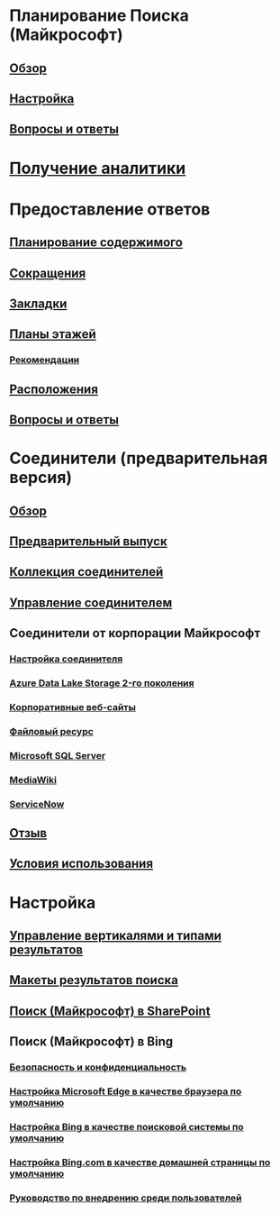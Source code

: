# Планирование Поиска (Майкрософт)
## [Обзор](overview-microsoft-search.md)
## [Настройка](setup-microsoft-search.md)
## [Вопросы и ответы](faqs.md)
# [Получение аналитики](get-insights.md)
# Предоставление ответов
## [Планирование содержимого](plan-your-content.md)
## [Сокращения](manage-acronyms.md)
## [Закладки](manage-bookmarks.md)
## [Планы этажей](manage-floorplans.md)
### [Рекомендации](floorplans-bestpractices.md)
## [Расположения](manage-locations.md)
## [Вопросы и ответы](manage-qas.md)
# Соединители (предварительная версия)
## [Обзор](connectors-overview.md)
## [Предварительный выпуск](connectors-preview.md)
## [Коллекция соединителей](connectors-gallery.md)
## [Управление соединителем](manage-connector.md)
## Соединители от корпорации Майкрософт
### [Настройка соединителя](configure-connector.md)
### [Azure Data Lake Storage 2-го поколения](azure-data-lake-connector.md)
### [Корпоративные веб-сайты](enterprise-web-connector.md)
### [Файловый ресурс](file-share-connector.md)
### [Microsoft SQL Server](MSSQL-connector.md)
### [MediaWiki](mediawiki-connector.md)
### [ServiceNow](servicenow-connector.md)
## [Отзыв](connectors-feedback.md)
## [Условия использования](terms-of-use.md)
# Настройка
## [Управление вертикалями и типами результатов](customize-search-page.md)
## [Макеты результатов поиска](customize-results-layout.md)
## [Поиск (Майкрософт) в SharePoint](get-started-search-in-sharepoint-online.md)
## Поиск (Майкрософт) в Bing
### [Безопасность и конфиденциальность](security-for-search.md)
### [Настройка Microsoft Edge в качестве браузера по умолчанию](set-default-browser.md)
### [Настройка Bing в качестве поисковой системы по умолчанию](set-default-search-engine.md)
### [Настройка Bing.com в качестве домашней страницы по умолчанию](set-default-homepage.md)
### [Руководство по внедрению среди пользователей](user-adoption-guide.md)
